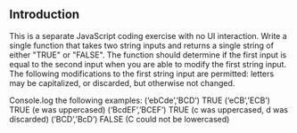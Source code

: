 ## Introduction

This is a separate JavaScript coding exercise with no UI interaction.
Write a single function that takes two string inputs and returns a single string of either "TRUE" or "FALSE". The function should determine if the first input is equal to the second input when you are able to modify the first string input. The following modifications to the first string input are permitted: letters may be capitalized, or discarded, but otherwise not changed.

Console.log the following examples:
(‘ebCde’,’BCD’) TRUE
(‘eCB’,’ECB’) TRUE (e was uppercased)
(‘BcdEF’,’BCEF’) TRUE (c was uppercased, d was discarded)
(‘BCD’,’BcD’) FALSE (C could not be lowercased)
